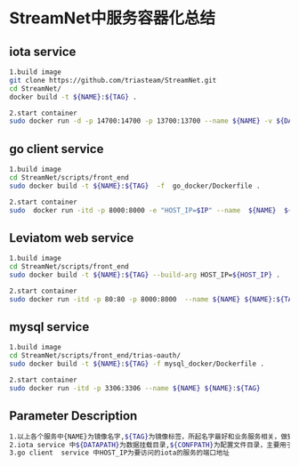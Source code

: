 # StreamNet中服务容器化总结 #

## iota service ##

```bash
1.build image
git clone https://github.com/triasteam/StreamNet.git
cd StreamNet/
docker build -t ${NAME}:${TAG} .

2.start container
sudo docker run -d -p 14700:14700 -p 13700:13700 --name ${NAME} -v ${DATAPATH}:/iri/data ${CONFPATH}:/iri/conf/neighbors ${NAME}:${TAG} /entrypoint.sh

```  
## go client service ##
```bash
1.build image
cd StreamNet/scripts/front_end
sudo docker build -t ${NAME}:${TAG}  -f  go_docker/Dockerfile .

2.start container
sudo  docker run -itd -p 8000:8000 -e "HOST_IP=$IP" --name  ${NAME}  ${NAME}:${TAG}
```  
## Leviatom web service ##
```bash
1.build image
cd StreamNet/scripts/front_end
sudo docker build -t ${NAME}:${TAG} --build-arg HOST_IP=${HOST_IP} .

2.start container
sudo docker run -itd -p 80:80 -p 8000:8000  --name ${NAME} ${NAME}:${TAG}
```  

## mysql service ##
```bash
1.build image
cd StreamNet/scripts/front_end/trias-oauth/
sudo docker build -t ${NAME}:${TAG} -f mysql_docker/Dockerfile .

2.start container
sudo docker run -itd -p 3306:3306 --name ${NAME} ${NAME}:${TAG}

```  

## Parameter Description ##
```bash
1.以上各个服务中{NAME}为镜像名字,${TAG}为镜像标签，所起名字最好和业务服务相关，做到见名知意
2.iota service 中${DATAPATH}为数据挂载目录,${CONFPATH}为配置文件目录，主要用于neighbor node配置
3.go client  service 中HOST_IP为要访问的iota的服务的端口地址
```  
